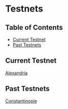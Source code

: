Testnets
==

Table of Contents
---
<!-- TOC START min:1 max:3 link:true asterisk:false update:true -->
  - [Current Testnet](#current-testnet)
  - [Past Testnets](#past-testnets)
<!-- TOC END -->

## Current Testnet
[Alexandria](/testnets/alexandria)

## Past Testnets
[Constantinople](/testnets/constantinople)
